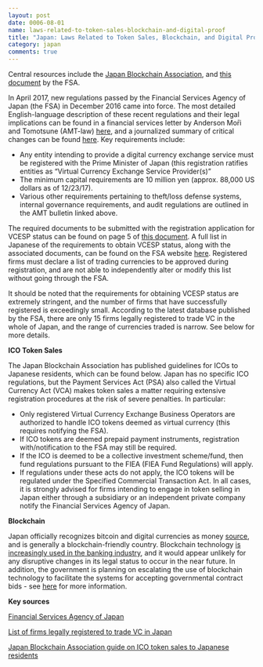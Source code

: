 ```yaml
---
layout: post
date: 0006-08-01
name: laws-related-to-token-sales-blockchain-and-digital-proof
title: "Japan: Laws Related to Token Sales, Blockchain, and Digital Proof"
category: japan
comments: true
---
```


Central resources include the [Japan Blockchain Association](jba-web.jp), and [this document](http://www.fsa.go.jp/policy/virtual_currency/07.pdf) by the FSA.

In April 2017, new regulations passed by the Financial Services Agency of Japan (the FSA) in December 2016 came into force. The most detailed English-language description of these recent regulations and their legal implications can be found in a financial services letter by Anderson Mо̄ri and Tomotsune (AMT-law) [here](https://www.amt-law.com/pdf/bulletins2_pdf/170207.pdf), and a journalized summary of critical changes can be found [here](https://news.bitcoin.com/japan-regulations-bitcoin-exchanges/). Key requirements include:

* Any entity intending to provide a digital currency exchange service must be registered with the Prime Minister of Japan (this registration ratifies entities as “Virtual Currency Exchange Service Provider(s)”
* The minimum capital requirements are 10 million yen (approx. 88,000 US dollars as of 12/23/17).
* Various other requirements pertaining to theft/loss defense systems, internal governance requirements, and audit regulations are outlined in the AMT bulletin linked above.

The required documents to be submitted with the registration application for VCESP status can be found on page 5 of [this document](http://www.so-law.jp/wp-content/uploads/2017/07/Japanese_VC_Act_and_Registration-Overview_170704.pdf). A full list in Japanese of the requirements to obtain VCESP status, along with the associated documents, can be found on the FSA website [here](http://www.fsa.go.jp/policy/virtual_currency/index_2.html). Registered firms must declare a list of trading currencies to be approved during registration, and are not able to independently alter or modify this list without going through the FSA.

It should be noted that the requirements for obtaining VCESP status are extremely stringent, and the number of firms that have successfully registered is exceedingly small. According to the latest database published by the FSA, there are only 15 firms legally registered to trade VC in the whole of Japan, and the range of currencies traded is narrow. See below for more details.

**ICO Token Sales**

The Japan Blockchain Association has published guidelines for ICOs to Japanese residents, which can be found below.
Japan has no specific ICO regulations, but the Payment Services Act (PSA) also called the Virtual Currency Act (VCA) makes token sales a matter requiring extensive registration procedures at the risk of severe penalties. In particular:

* Only registered Virtual Currency Exchange Business Operators are authorized to handle ICO tokens deemed as virtual currency (this requires notifying the FSA).
* If ICO tokens are deemed prepaid payment instruments, registration with/notification to the FSA may still be required.
* If the ICO is deemed to be a collective investment scheme/fund, then fund regulations pursuant to the FIEA (FIEA Fund Regulations) will apply. 
* If regulations under these acts do not apply, the ICO tokens will be regulated under the Specified Commercial Transaction Act. 
In all cases, it is strongly advised for firms intending to engage in token selling in Japan either through a subsidiary or an independent private company notify the Financial Services Agency of Japan.

**Blockchain**

Japan officially recognizes bitcoin and digital currencies as money [source](https://cointelegraph.com/news/japan-officially-recognizes-bitcoin-and-digital-currencies-as-money),  and is generally a blockchain-friendly country. Blockchain technology [is increasingly used in the banking industry](https://www.cnbc.com/2017/03/01/japanese-banks-plan-to-adopt-blockchain-for-payments.html), and it would appear unlikely for any disruptive changes in its legal status to occur in the near future. In addition, the government is planning on escalating the use of blockchain technology to facilitate the systems for accepting governmental contract bids - see [here](https://asia.nikkei.com/Politics-Economy/Policy-Politics/Japan-looks-to-blockchains-for-more-secure-e-government-systems) for more information. 

**Key sources**

[Financial Services Agency of Japan](http://www.fsa.go.jp/en)

[List of firms legally registered to trade VC in Japan](http://www.fsa.go.jp/menkyo/menkyoj/kasoutuka.pdf)

[Japan Blockchain Association guide on ICO token sales to Japanese residents](http://jba-web.jp/archives/20171118_guidance-for-ico-token-sales-to-japanese-residents)
